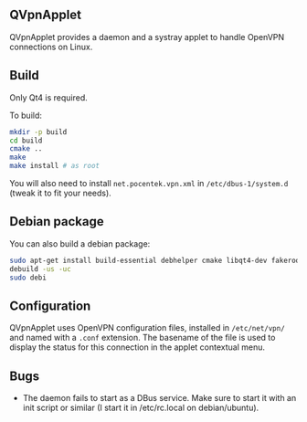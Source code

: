## QVpnApplet

QVpnApplet provides a daemon and a systray applet to handle OpenVPN connections
on Linux.

## Build

Only Qt4 is required.

To build:
`````bash
mkdir -p build
cd build
cmake ..
make
make install # as root
`````

You will also need to install `net.pocentek.vpn.xml` in `/etc/dbus-1/system.d`
(tweak it to fit your needs).

## Debian package

You can also build a debian package:
`````bash
sudo apt-get install build-essential debhelper cmake libqt4-dev fakeroot devscripts
debuild -us -uc
sudo debi
`````

## Configuration

QVpnApplet uses OpenVPN configuration files, installed in `/etc/net/vpn/` and
named with a `.conf` extension. The basename of the file is used to display the
status for this connection in the applet contextual menu.

## Bugs

* The daemon fails to start as a DBus service. Make sure to start it with an
  init script or similar (I start it in /etc/rc.local on debian/ubuntu).

